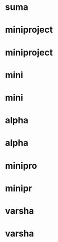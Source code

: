 # suma
# miniproject
# miniproject
# mini
# mini
# alpha
# alpha
# minipro
# minipr
# varsha
# varsha

